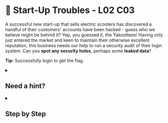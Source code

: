 # 🛵 Start-Up Troubles - L02 C03

A successful new start-up that sells electric scooters has discovered a handful of their customers' accounts have been hacked - guess who we believe might be behind it? Yep, you guessed it, the Yakoottees! Having only just entered the market and keen to maintain their otherwise excellent reputation, this business needs our help to run a security audit of their login system. Can you **spot any security holes**, perhaps some **leaked data**?

**Tip:** Successfully login to get the flag.

<details><summary>

## Need a hint?</summary>

> 💡 Hint: As there's nothing useful in the interface, check out the page source. You'll find are some JavaScript variables being used and if the page can use them, it's possible we can too! Perhaps open your browser developer tools, particularly the console and try outputting those variables.

</details>

<details><summary>

## Step by Step</summary>

- Right click the page to bring up inspect element
- From there, navigate to the console tab and type `email`, then hit enter
- This should give you the email enclosed by ‘s, copy this into the login’s email form and then do the same but by typing `password` into the console.
    - Email: `bonita@zip-zap-rides.com`
    - Password: `abc123`
- Enter the correct details into the login page and submit to get the flag


